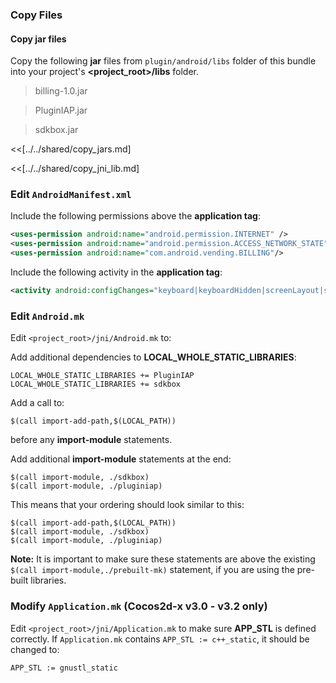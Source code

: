### Copy Files
#### Copy jar files
Copy the following __jar__ files from `plugin/android/libs` folder of this
bundle into your project's __<project_root>/libs__ folder.

> billing-1.0.jar

> PluginIAP.jar

> sdkbox.jar


<<[../../shared/copy_jars.md]

<<[../../shared/copy_jni_lib.md]

### Edit `AndroidManifest.xml`
Include the following permissions above the __application tag__:
```xml
<uses-permission android:name="android.permission.INTERNET" />
<uses-permission android:name="android.permission.ACCESS_NETWORK_STATE" />
<uses-permission android:name="com.android.vending.BILLING"/>
```

Include the following activity in the __application tag__:
```xml
<activity android:configChanges="keyboard|keyboardHidden|screenLayout|screenSize|orientation" android:name="com.android.billingclient.api.ProxyBillingActivity" android:theme="@android:style/Theme.Translucent.NoTitleBar" />
```

### Edit `Android.mk`
Edit `<project_root>/jni/Android.mk` to:

Add additional dependencies to __LOCAL_WHOLE_STATIC_LIBRARIES__:
```
LOCAL_WHOLE_STATIC_LIBRARIES += PluginIAP
LOCAL_WHOLE_STATIC_LIBRARIES += sdkbox
```

Add a call to:
```
$(call import-add-path,$(LOCAL_PATH))
```
before any __import-module__ statements.

Add additional __import-module__ statements at the end:
```
$(call import-module, ./sdkbox)
$(call import-module, ./pluginiap)
```

This means that your ordering should look similar to this:
```
$(call import-add-path,$(LOCAL_PATH))
$(call import-module, ./sdkbox)
$(call import-module, ./pluginiap)
```

  __Note:__ It is important to make sure these statements are above the existing `$(call import-module,./prebuilt-mk)` statement, if you are using the pre-built libraries.

### Modify `Application.mk` (Cocos2d-x v3.0 - v3.2 only)
Edit `<project_root>/jni/Application.mk` to make sure __APP_STL__ is defined
correctly. If `Application.mk` contains `APP_STL := c++_static`, it should be
changed to:
```
APP_STL := gnustl_static
```
